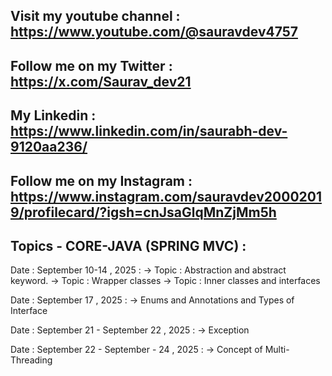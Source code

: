 ## Visit my youtube channel : https://www.youtube.com/@sauravdev4757
## Follow me on my Twitter : https://x.com/Saurav_dev21
## My Linkedin : https://www.linkedin.com/in/saurabh-dev-9120aa236/
## Follow me on my Instagram : https://www.instagram.com/sauravdev20002019/profilecard/?igsh=cnJsaGlqMnZjMm5h 

## Topics - CORE-JAVA (SPRING MVC) :

Date : September 10-14 , 2025 : 
-> Topic : Abstraction and abstract keyword.
-> Topic : Wrapper classes 
-> Topic : Inner classes and interfaces

Date : September 17 , 2025 : 
-> Enums and Annotations and Types of Interface

Date : September 21 - September 22 , 2025 : 
-> Exception 

Date : September 22 - September - 24 , 2025 : 
-> Concept of Multi-Threading




